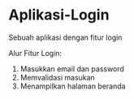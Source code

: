 # Aplikasi-Login
Sebuah aplikasi dengan fitur login

Alur Fitur Login:
1. Masukkan email dan password
2. Memvalidasi masukan
3. Menampilkan halaman beranda
